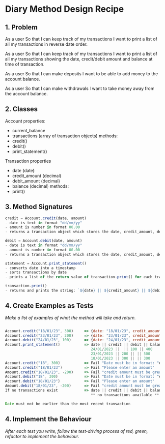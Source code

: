 # Diary Method Design Recipe

## 1. Problem

As a user
So that I can keep track of my transactions
I want to print a list of all my transactions in reverse date order.

As a user
So that I can keep track of my transactions
I want to print a list of all my transactions showing the date, credit/debit amount and balance at time of transaction.

As a user
So that I can make deposits
I want to be able to add money to the account balance.

As a user
So that I can make withdrawals
I want to take money away from the account balance.

## 2. Classes

Account
properties: 
  - current_balance
  - transactions (array of transaction objects)
methods:
  - credit()
  - debit()
  - print_statement()

Transaction
properties
  - date (date)
  - credit_amount (decimal)
  - debit_amount  (decimal)
  - balance (decimal)
methods:
  - print() 

## 3. Method Signatures

```javascript
credit = Account.credit(date, amount)
- date is text in format "dd/mm/yy"
- amount is number in format 00.00
- returns a transaction object which stores the date, credit_amount, debit_amount, current_balance

debit = Account.debit(date, amount)
- date is text in format "dd/mm/yy"
- amount is number in format 00.00
- returns a transaction object which stores the date, credit_amount, debit_amount, current_balance

statement = Account.print_statement()
- converts date into a timestamp
- sorts transactions by date
- prints a list of the return value of transaction.print() for each transaction

transaction.print()
- returns and prints the string: `${date} || ${credit_amount} || ${debit_amount} || ${balance}`

```

## 4. Create Examples as Tests

_Make a list of examples of what the method will take and return._

```javascript

Account.credit("18/01/23", 300)     => {date: "18/01/23", credit_amount: 300, debit_amount: 0, balance: 300}
Account.credit("23/01/23", 200)     => {date: "23/01/23", credit_amount: 200, debit_amount: 0, balance: 500}
Account.debit("24/01/23", 100)      => {date: "24/01/23", credit_amount: 0, debit_amount: 100, balance: 400}
Account.print_statement()           => date || credit || debit || balance
                                       24/01/2023 ||  || 100 || 400
                                       23/01/2023 || 200 || || 500
                                       18/01/2023 || 300 || || 300                              
Account.credit("18", 300)           => Fail "Date must be in format: "dd/mm/yy""
Account.credit("18/01/23")          => Fail "Please enter an amount"
Amount.credit("18/01/23", -200)     => Fail "credit amount must be greater than 0"
Account.debit("18", 300)            => Fail "Date must be in format: "dd/mm/yy""
Account.debit("18/01/23")           => Fail "Please enter an amount"
Amount.debit("18/01/23", -200)      => Fail "credit amount must be greater than 0"
If no transactions exist            => date || credit || debit || balance
                                       ** no transactions available **

Date must not be earlier than the most recent transaction
```

## 4. Implement the Behaviour

_After each test you write, follow the test-driving process of red, green, refactor to implement the behaviour._